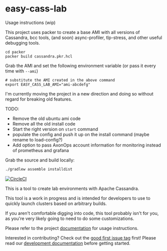 # easy-cass-lab

Usage instructions (wip)

This project uses packer to create a base AMI with all versions of Cassandra, bcc tools, (and soon) async-profiler, tlp-stress, and other useful debugging tools.

```shell
cd packer
packer build cassandra.pkr.hcl
```

Grab the AMI and set the following environment variable (or pass it every time with `--ami`)

```shell
# substitute the AMI created in the above command
export EASY_CASS_LAB_AMI="ami-abcdefg" 
```

I'm currently moving the project in a new direction and doing so without regard for breaking old features. 


TODO:

* Remove the old ubuntu ami code
* Remove all the old install code
* Start the right version on `start` command
* populate the config and push it up on the install command (maybe rename to load-config?)
* Add option to pass AxonOps account information for monitoring instead of prometheus and grafana

Grab the source and build locally:

```bash
./gradlew assemble installdist
```

[![CircleCI](https://circleci.com/gh/rustyrazorblade/easy-cass-lab.svg?style=svg)](https://circleci.com/gh/rustyrazorblade/easy-cass-lab)

This is a tool to create lab environments with Apache Cassandra. 

This tool is a work in progress and is intended for developers to use to quickly launch clusters based on arbitrary builds.

If you aren't comfortable digging into code, this tool probably isn't for you, as you're very likely going to need to do some customizations.

Please refer to the project [documentation](http://rustyrazorblade.com/easy-cass-lab/) for usage instructions. 

Interested in contributing?  Check out the [good first issue tag](https://github.com/rustyrazorblade/easy-cass-lab/issues?q=is%3Aissue+is%3Aopen+label%3A%22good+first+issue%22) first!  Please read our [development documentation](http://rustyrazorblade.com/easy-cass-lab/development) before getting started.


